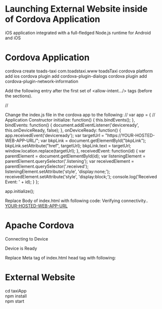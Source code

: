 # Launching External Website inside of Cordova Application

iOS application integrated with a full-fledged Node.js runtime for Android and iOS

# Cordova Application

cordova create toads-taxi com.toadstaxi.www toadsTaxi
cordova platform add ios
cordova plugin add cordova-plugin-dialogs
cordova plugin add cordova-plugin-network-information

Add the following entry after the first set of <allow-intent.../> tags (before the <platform> sections).
  
  // <allow-navigation href="https://www.toadstaxi.com" />
  
Change the index.js file in the cordova app to the following:
//
var app = {
    // Application Constructor
    initialize: function() {
    this.bindEvents();
    },
    bindEvents: function() {
        document.addEventListener('deviceready', this.onDeviceReady, false);
    },
    onDeviceReady: function() {
        app.receivedEvent('deviceready');
        var targetUrl = "https://YOUR-HOSTED-WEB-APP-URL/";
        var bkpLink = document.getElementById("bkpLink");
        bkpLink.setAttribute("href", targetUrl);
        bkpLink.text = targetUrl;
        window.location.replace(targetUrl);
},
    receivedEvent: function(id) {
        var parentElement = document.getElementById(id);
        var listeningElement = parentElement.querySelector('.listening');
        var receivedElement = parentElement.querySelector('.received');
        listeningElement.setAttribute('style', 'display:none;');
        receivedElement.setAttribute('style', 'display:block;');
        console.log('Received Event: ' + id);
    }
};

app.initialize();



Replace Body of index.html with following code:
Verifying connectivity..
<a id="bkpLink" href="https://YOUR-HOSTED-WEB-APP-URL">YOUR-HOSTED-WEB-APP-URL</a>

<div class="app">
    <h1>Apache Cordova</h1>
    <div id="deviceready" class="blink">
        <p class="event listening">Connecting to Device</p>
        <p class="event received">Device is Ready</p>
    </div>
</div>
<script type="text/javascript" src="cordova.js"></script>
<script type="text/javascript" src="scripts/index.js"></script>

Replace Meta tag of index.html head tag with following:
<meta http-equiv="Content-Security-Policy" content="default-src 'self' data: gap: https://YOUR-HOSTED-WEB-APP-URL https://ssl.gstatic.com 'unsafe-eval'; style-src 'self' 'unsafe-inline'; media-src *">


# External Website
cd taxiApp<br/>
npm install<br/>
npm start
